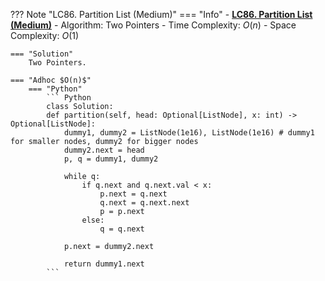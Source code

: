 ??? Note "LC86. Partition List (Medium)"
    === "Info"
        - **<a href="https://leetcode.com/problems/partition-list/" target="_blank">LC86. Partition List (Medium)</a>**
        - Algorithm: Two Pointers
        - Time Complexity: $O(n)$
        - Space Complexity: $O(1)$
        
    === "Solution"
        Two Pointers.

    === "Adhoc $O(n)$"
        === "Python"
            ``` Python
            class Solution:
            def partition(self, head: Optional[ListNode], x: int) -> Optional[ListNode]:
                dummy1, dummy2 = ListNode(1e16), ListNode(1e16) # dummy1 for smaller nodes, dummy2 for bigger nodes
                dummy2.next = head
                p, q = dummy1, dummy2

                while q:            
                    if q.next and q.next.val < x:
                        p.next = q.next
                        q.next = q.next.next
                        p = p.next
                    else:
                        q = q.next
                
                p.next = dummy2.next
                
                return dummy1.next
            ```